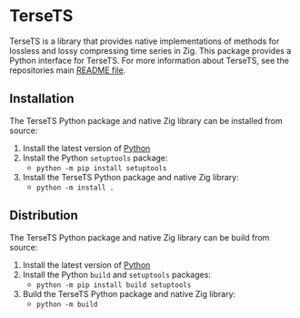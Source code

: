 # TerseTS
TerseTS is a library that provides native implementations of methods for lossless and lossy compressing time series in Zig. This package provides a Python interface for TerseTS. For more information about TerseTS, see the repositories main [README file](https://github.com/cmcuza/TerseTS/blob/main/README.md).

## Installation
The TerseTS Python package and native Zig library can be installed from source:
1. Install the latest version of [Python](https://www.python.org/)
2. Install the Python `setuptools` package:
   - `python -m pip install setuptools`
3. Install the TerseTS Python package and native Zig library:
   - `python -m install .`

## Distribution
The TerseTS Python package and native Zig library can be build from source:
1. Install the latest version of [Python](https://www.python.org/)
2. Install the Python `build` and `setuptools` packages:
   - `python -m pip install build setuptools`
2. Build the TerseTS Python package and native Zig library:
   - `python -m build`
